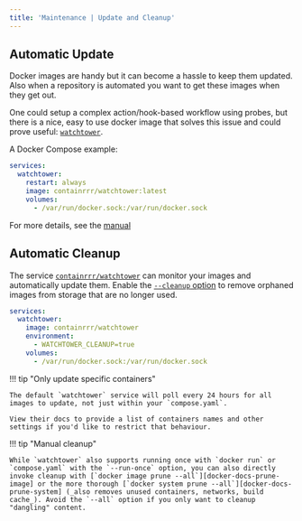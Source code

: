 ```yaml
---
title: 'Maintenance | Update and Cleanup'
---
```


## Automatic Update

Docker images are handy but it can become a hassle to keep them updated. Also when a repository is automated you want to get these images when they get out.

One could setup a complex action/hook-based workflow using probes, but there is a nice, easy to use docker image that solves this issue and could prove useful: [`watchtower`](https://hub.docker.com/r/containrrr/watchtower).

A Docker Compose example:

```yaml
services:
  watchtower:
    restart: always
    image: containrrr/watchtower:latest
    volumes:
      - /var/run/docker.sock:/var/run/docker.sock
```

For more details, see the [manual](https://containrrr.github.io/watchtower/)

## Automatic Cleanup

The service [`containrrr/watchtower`][watchtower] can monitor your images and automatically update them. Enable the [`--cleanup` option][watchtower-cleanup] to remove orphaned images from storage that are no longer used.

[watchtower]: https://containrrr.dev/watchtower/
[watchtower-cleanup]: https://containrrr.github.io/watchtower/arguments/#cleanup

```yaml
services:
  watchtower:
    image: containrrr/watchtower
    environment:
      - WATCHTOWER_CLEANUP=true
    volumes:
      - /var/run/docker.sock:/var/run/docker.sock
```

!!! tip "Only update specific containers"

    The default `watchtower` service will poll every 24 hours for all images to update, not just within your `compose.yaml`.

    View their docs to provide a list of containers names and other settings if you'd like to restrict that behaviour.

!!! tip "Manual cleanup"

    While `watchtower` also supports running once with `docker run` or `compose.yaml` with the `--run-once` option, you can also directly invoke cleanup with [`docker image prune --all`][docker-docs-prune-image] or the more thorough [`docker system prune --all`][docker-docs-prune-system] (_also removes unused containers, networks, build cache_). Avoid the `--all` option if you only want to cleanup "dangling" content.

[docker-docs-prune-image]: https://docs.docker.com/engine/reference/commandline/image_prune/
[docker-docs-prune-system]: https://docs.docker.com/engine/reference/commandline/system_prune/
